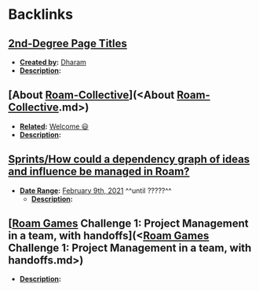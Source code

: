 
# Backlinks
## [2nd-Degree Page Titles](<2nd-Degree Page Titles.md>)
- **[Created by](<Created by.md>):** [Dharam](<Dharam.md>)
- **[Description](<Description.md>):**

## [About [Roam-Collective](<Roam-Collective.md>)](<About [Roam-Collective](<Roam-Collective.md>).md>)
- **[Related](<Related.md>):** [Welcome 😃](<Welcome 😃.md>)
- **[Description](<Description.md>):**

## [Sprints/How could a dependency graph of ideas and influence be managed in Roam?](<Sprints/How could a dependency graph of ideas and influence be managed in Roam?.md>)
- **[Date Range](<Date Range.md>):** [February 9th, 2021](<February 9th, 2021.md>) ^^until ?????^^
    - **[Description](<Description.md>):**

## [[Roam Games](<[Roam Games.md>) Challenge 1: Project Management in a team, with handoffs](<[Roam Games](<Roam Games.md>) Challenge 1: Project Management in a team, with handoffs.md>)
- **[Description](<Description.md>):**

